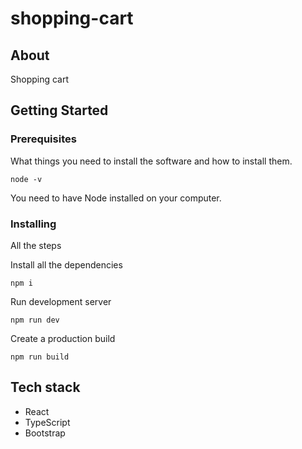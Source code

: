 # shopping-cart

## About <a name = "about"></a>

Shopping cart

## Getting Started <a name = "getting_started"></a>


### Prerequisites

What things you need to install the software and how to install them.

```
node -v
```

You need to have Node installed on your computer.

### Installing

All the steps

Install all the dependencies
```
npm i
```

Run development server
```
npm run dev
```

Create a production build
```
npm run build
```




## Tech stack
- React
- TypeScript
- Bootstrap